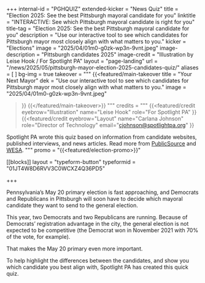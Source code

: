 +++
internal-id = "PGHQUIZ"
extended-kicker = "News Quiz"
title = "Election 2025: See the best Pittsburgh mayoral candidate for you"
linktitle = "INTERACTIVE: See which Pittsburgh mayoral candidate is right for you"
title-tag = "Election 2025: See the best Pittsburgh mayoral candidate for you"
description = "Use our interactive tool to see which candidates for Pittsburgh mayor most closely align with what matters to you."
kicker = "Elections"
image = "2025/04/01m0-g0zk-wp3n-9vnt.jpeg"
image-description = "Pittsburgh candidates 2025"
image-credit = "Illustration by Leise Hook / For Spotlight PA"
layout = "page-landing"
url = "/news/2025/05/pittsburgh-mayor-election-2025-candidates-quiz/"
aliases = [
]
bg-img = true
takeover = """
{{<featured/main-takeover
  title = "Your Next Mayor"
  dek = "Use our interactive tool to see which candidates for Pittsburgh mayor most closely align with what matters to you."
  image = "2025/04/01m0-g0zk-wp3n-9vnt.jpeg"
>}}
{{</featured/main-takeover>}}
"""
credits = """
  {{<featured/credit
    eyebrow="Illustration"
    name="Leise Hook"
    role="For Spotlight PA"
  >}}
  {{<featured/credit
      eyebrow="Layout"
      name="Carlana Johnson"
      role="Director of Technology"
      email="cjohnson@spotlightpa.org"
  >}}

  <span class="spl-links-navy">Spotlight PA wrote this quiz based on information from candidate websites, published interviews, and news articles. Read more from [PublicSource](https://www.publicsource.org/pittsburgh-mayoral-primary-2025-candidate-highlights-achievements-endorsements-democrat-republican/) and [WESA](https://www.wesa.fm/tags/election-2025).</span>
  """
promo = "{{<featured/election-promo>}}"

[[blocks]]
  layout = "typeform-button"
  typeformid = "01JT4W8D6RVV3C0WCXZ4Q36PD5"

+++

Pennsylvania’s May 20 primary election is fast approaching, and Democrats and Republicans in Pittsburgh will soon have to decide which mayoral candidate they want to send to the general election.

This year, two Democrats and two Republicans are running. Because of Democrats’ registration advantage in the city, the general election is not expected to be competitive (the Democrat won in November 2021 with 70% of the vote, for example).

That makes the May 20 primary even more important.

To help highlight the differences between the candidates, and show you which candidate you best align with, Spotlight PA has created this quick quiz.
